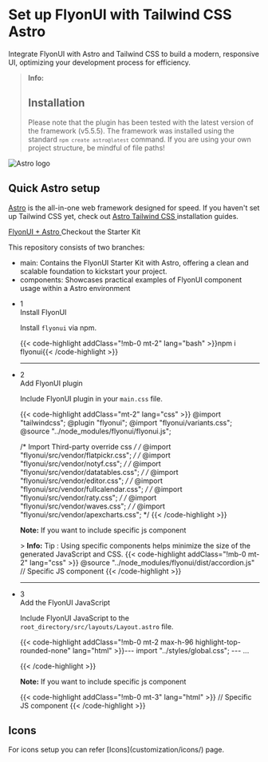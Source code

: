 # Set up FlyonUI with Tailwind CSS Astro

Integrate FlyonUI with Astro and Tailwind CSS to build a modern, responsive UI, optimizing your development process for efficiency.

> **Info:** <h2 class="text-lg font-medium">Installation</h2>
> Please note that the plugin has been tested with the latest version of the framework (v5.5.5). The framework was installed using the standard <code>`npm create astro@latest`</code> command. If you are using your own project structure, be mindful of file paths!

<div>
  <div class="flex gap-2">
    <div><img src="https://cdn.flyonui.com/fy-assets/icons/astro-icon.png" alt="Astro logo" class="h-auto w-14 mt-2" /></div>
    <div>
      <h2 class="text-base-content mb-3 text-lg font-semibold mt-2">
        Quick
        <span class="text-base-content text-orange-500">Astro</span>
        setup
      </h2>
      <p class="text-base-conte/80 text-base">
        <a href="https://astro.build/" class="link link-animated link-primary" target="_blank">Astro</a> is the all-in-one web framework designed for speed. If you haven't set up Tailwind CSS yet, check out
        <a class="link link-animated" target="_blank" href="https://tailwindcss.com/docs/installation/framework-guides/astro">
          Astro Tailwind CSS
        </a>
        installation guides.
      </p>
      <div class="tooltip">
        <a href="https://github.com/themeselection/flyonui-astro-integration" target="_blank" type="button" class="tooltip-toggle btn-sm btn btn-outline" aria-label="Tooltip">
          <span class="icon-[tabler--brand-github] size-4"></span>
          FlyonUI + Astro
        </a>
        <span class="tooltip-content tooltip-shown:opacity-100 tooltip-shown:visible" role="tooltip">
          <span class="tooltip-body">Checkout the Starter Kit</span>
        </span>
      </div>
       <p class="!mb-2 !mt-4">This repository consists of two branches:</p>
      <ul class="!my-2">
        <li><span class="font-medium text-base-content">main:</span> Contains the FlyonUI Starter Kit with Astro, offering a clean and scalable foundation to kickstart your project.</li>
        <li><span class="font-medium text-base-content">components:</span> Showcases practical examples of FlyonUI component usage within a Astro environment</li>
      </ul>
    </div>
  </div>

  <ul class="timeline timeline-snap-icon timeline-compact timeline-vertical mb-12 w-full ps-0">
    <!-- Installation -->
    <li class="mt-0 mb-0 ps-0">
      <div class="timeline-middle mb-2">
        <span class="text-base-content flex size-7 items-center justify-center rounded-full border border-base-content/20 font-semibold">
          1
        </span>
      </div>
      <div class="timeline-end m-0 mb-0 w-full rounded-lg p-4">
        <div class="text-base-content mb-3 font-semibold">Install FlyonUI</div>
        <p>
          Install
          <code>flyonui</code>
          via npm.
        </p>
        {{< code-highlight addClass="!mb-0 mt-2" lang="bash" >}}npm i flyonui{{< /code-highlight >}}
      </div>
      <hr class="!w-0.5 rounded-none border-transparent" />
    </li>
    <!-- Configure FlyonUI JavaScript paths -->
    <li class="mt-0 mb-0 ps-0">
      <div class="timeline-middle mb-2">
        <span class="text-base-content flex size-7 items-center justify-center rounded-full border border-base-content/20 font-semibold">
          2
        </span>
      </div>
      <div class="timeline-end mb-0 w-full rounded-lg p-4 m-0">
        <div class="text-base-content mb-3 font-semibold">Add FlyonUI plugin</div>
        <p>
          Include FlyonUI plugin in your <code>main.css</code> file.
        </p>
        {{< code-highlight addClass="mt-2" lang="css" >}}
@import "tailwindcss";
@plugin "flyonui";
@import "flyonui/variants.css";
@source "../node_modules/flyonui/flyonui.js"; 

/* Import Third-party override css */
/* @import "flyonui/src/vendor/flatpickr.css"; */
/* @import "flyonui/src/vendor/notyf.css"; */
/* @import "flyonui/src/vendor/datatables.css"; */
/* @import "flyonui/src/vendor/editor.css"; */
/* @import "flyonui/src/vendor/fullcalendar.css"; */
/* @import "flyonui/src/vendor/raty.css"; */
/* @import "flyonui/src/vendor/waves.css"; */
/* @import "flyonui/src/vendor/apexcharts.css"; */
        {{< /code-highlight >}}
        <p><strong>Note:</strong> If you want to include specific js component </p>
        > **Info:** <span class="font-semibold">Tip :</span> Using specific components helps minimize the size of the generated JavaScript and CSS.
        {{< code-highlight addClass="!mb-0 mt-2" lang="css" >}}
@source "../node_modules/flyonui/dist/accordion.js" // Specific JS component
  {{< /code-highlight >}}
  </div>
    <hr class="!w-0.5 rounded-none border-transparent" />
    </li>
    <!-- Add the FlyonUI JavaScript -->
    <li class="mt-0 mb-0 ps-0">
      <div class="timeline-middle mb-2">
        <span class="text-base-content flex size-7 items-center justify-center rounded-full border border-base-content/20 font-semibold">
          3
        </span>
      </div>
      <div class="timeline-end m-0 mb-0 w-full rounded-lg p-4">
        <div class="text-base-content mb-3 font-semibold">Add the FlyonUI JavaScript</div>
        <p>Include FlyonUI JavaScript to the <code>root_directory/src/layouts/Layout.astro</code> file.</p>
        {{< code-highlight addClass="!mb-0 mt-2 max-h-96 highlight-top-rounded-none" lang="html" >}}---
import "../styles/global.css";
---

<!DOCTYPE html>
<html lang="en">
  ...
</html>

<!-- Optional plugins -->
<script is:inline src="../path/to/jquery/dist/jquery.min.js"></script>
<script is:inline src="../path/to/lodash/lodash.js"></script>
<script is:inline src="../path/to/datatables.net/js/dataTables.min.js"></script>
<script is:inline src="../path/to/dropzone/dist/dropzone-min.js"></script>
<script is:inline src="../path/to/nouislider/dist/nouislider.min.js"></script>

<!-- FlyonUI -->
<script is:inline src="../path/to/flyonui/flyonui.js"></script>

  {{< /code-highlight >}}
      <p class="!mt-4">
        <strong>Note:</strong> If you want to include specific js component
      </p>
      {{< code-highlight addClass="!mb-0 mt-3" lang="html" >}}<script is:inline src="../path/to/flyonui/dist/accordion.js"></script>    // Specific JS component
      {{< /code-highlight >}}

</div>
</li>

  </ul>
</div>

<h2 class="text-lg font-medium mb-1">Icons</h2>
For icons setup you can refer [Icons](customization/icons/) page.
